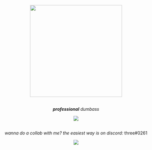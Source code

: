 <!--- Revision #3 - i copied this comment from thekaigonzalez --->

<div align="center">
  <img src="https://roeworks.net/pengu.gif" style="width: 300px; height: auto;">
</div>

<br>

<p align="center"><em><strong>professional</strong> dumbass</em></p>

<div align="center">
  <img src="https://roeworks.net/skillicons.svg">
</div>

<br>

<p align="center">
  <i align="center">wanna do a collab with me? the easiest way is on discord:</i> <span>three#0261</span>
</p>

<div align="center">
  <img src="https://github-readme-streak-stats.herokuapp.com/?user=cliometric&theme=dark">
 </div>
